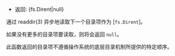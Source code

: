 <!-- YAML
added: v12.12.0
-->

* 返回: {fs.Dirent|null}

通过 readdir(3) 异步地读取下一个目录项作为 [`fs.Dirent`]。

如果没有更多的目录项要读取，则将会返回 `null`。

此函数返回的目录项不遵循操作系统的底层目录机制所提供的特定顺序。

